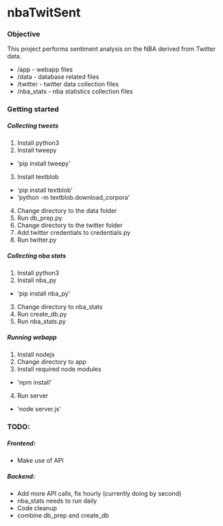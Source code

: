 # nbaTwitSent

### Objective
This project performs sentiment analysis on the NBA derived from Twitter data.

* /app - webapp files
* /data - database related files
* /twitter - twitter data collection files
* /nba_stats - nba statistics collection files

### Getting started
##### Collecting tweets
1. Install python3
2. Install tweepy
 * 'pip install tweepy'
3. Install textblob
 * 'pip install textblob'
 * 'python -m textblob.download_corpora'
4. Change directory to the data folder
5. Run db_prep.py
6. Change directory to the twitter folder
7. Add twitter credentials to credentials.py
8. Run twitter.py

##### Collecting nba stats
1. Install python3
2. Install nba_py
 * 'pip install nba_py'
3. Change directory to nba_stats
4. Run create_db.py
5. Run nba_stats.py

##### Running webapp
1. Install nodejs
2. Change directory to app
3. Install required node modules
  * 'npm install'
4. Run server
  * 'node server.js'

### TODO:
##### Frontend:
* Make use of API

##### Backend:
* Add more API calls, fix hourly (currently doing by second)
* nba_stats needs to run daily
* Code cleanup
 * combine db_prep and create_db

